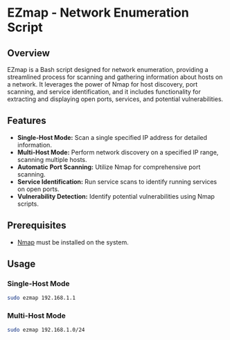 # EZmap - Network Enumeration Script

## Overview

EZmap is a Bash script designed for network enumeration, providing a streamlined process for scanning and gathering information about hosts on a network. It leverages the power of Nmap for host discovery, port scanning, and service identification, and it includes functionality for extracting and displaying open ports, services, and potential vulnerabilities.

## Features

- **Single-Host Mode:** Scan a single specified IP address for detailed information.
- **Multi-Host Mode:** Perform network discovery on a specified IP range, scanning multiple hosts.
- **Automatic Port Scanning:** Utilize Nmap for comprehensive port scanning.
- **Service Identification:** Run service scans to identify running services on open ports.
- **Vulnerability Detection:** Identify potential vulnerabilities using Nmap scripts.

## Prerequisites

- [Nmap](https://nmap.org/) must be installed on the system.

## Usage

### Single-Host Mode
```bash
sudo ezmap 192.168.1.1
```

### Multi-Host Mode
```bash
sudo ezmap 192.168.1.0/24
```
